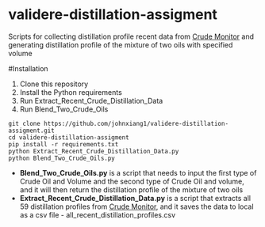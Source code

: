 # validere-distillation-assigment

Scripts for collecting distillation profile recent data from [Crude Monitor](https://www.crudemonitor.ca/home.php) and generating distillation profile of the mixture of two oils with specified volume

#Installation
1. Clone this repository
2. Install the Python requirements
3. Run Extract_Recent_Crude_Distillation_Data
4. Run Blend_Two_Crude_Oils

```
git clone https://github.com/johnxiang1/validere-distillation-assigment.git
cd validere-distillation-assigment
pip install -r requirements.txt
python Extract_Recent_Crude_Distillation_Data.py
python Blend_Two_Crude_Oils.py
```

- **Blend_Two_Crude_Oils.py** is a script that needs to input the first type of Crude Oil and Volume and the second type of Crude Oil and volume, and it will then return the distillation profile of the mixture of two oils
- **Extract_Recent_Crude_Distillation_Data.py** is a script that extracts all 59 distillation profiles from [Crude Monitor](https://www.crudemonitor.ca/home.php), and it saves the data to local as a csv file - all_recent_distillation_profiles.csv

